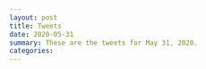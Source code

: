 ```yaml
---
layout: post
title: Tweets
date: 2020-05-31
summary: These are the tweets for May 31, 2020.
categories:
---
```


